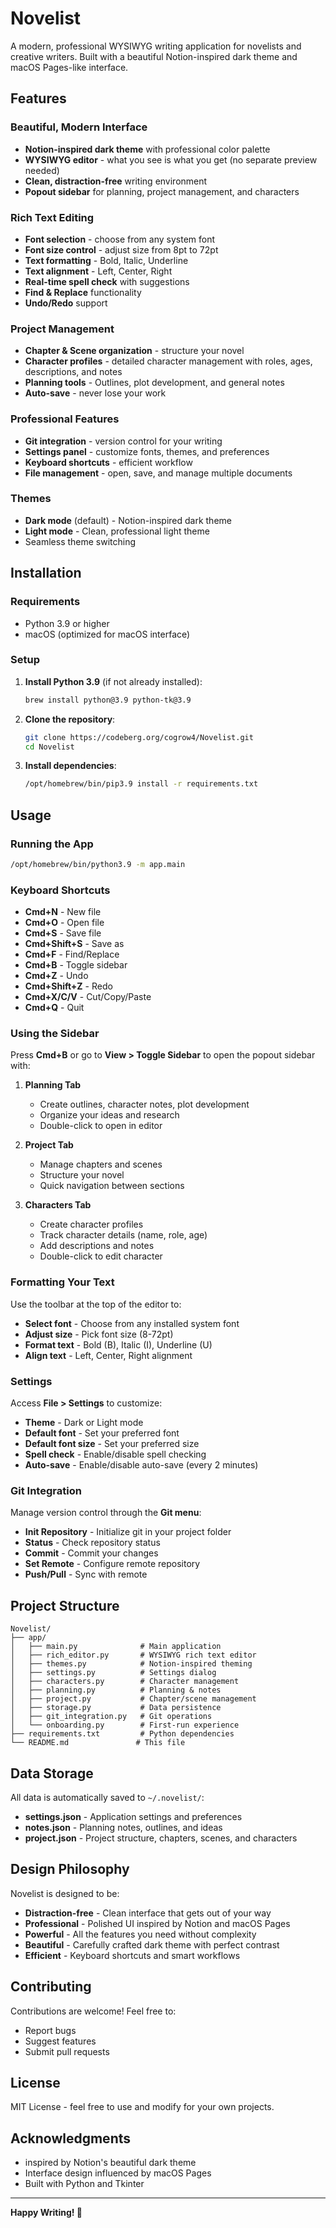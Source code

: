 # Novelist

A modern, professional WYSIWYG writing application for novelists and creative writers. Built with a beautiful Notion-inspired dark theme and macOS Pages-like interface.

## Features

### Beautiful, Modern Interface
- **Notion-inspired dark theme** with professional color palette
- **WYSIWYG editor** - what you see is what you get (no separate preview needed)
- **Clean, distraction-free** writing environment
- **Popout sidebar** for planning, project management, and characters

### Rich Text Editing
- **Font selection** - choose from any system font
- **Font size control** - adjust size from 8pt to 72pt
- **Text formatting** - Bold, Italic, Underline
- **Text alignment** - Left, Center, Right
- **Real-time spell check** with suggestions
- **Find & Replace** functionality
- **Undo/Redo** support

### Project Management
- **Chapter & Scene organization** - structure your novel
- **Character profiles** - detailed character management with roles, ages, descriptions, and notes
- **Planning tools** - Outlines, plot development, and general notes
- **Auto-save** - never lose your work

### Professional Features
- **Git integration** - version control for your writing
- **Settings panel** - customize fonts, themes, and preferences
- **Keyboard shortcuts** - efficient workflow
- **File management** - open, save, and manage multiple documents

### Themes
- **Dark mode** (default) - Notion-inspired dark theme
- **Light mode** - Clean, professional light theme
- Seamless theme switching

## Installation

### Requirements
- Python 3.9 or higher
- macOS (optimized for macOS interface)

### Setup

1. **Install Python 3.9** (if not already installed):
   ```bash
   brew install python@3.9 python-tk@3.9
   ```

2. **Clone the repository**:
   ```bash
   git clone https://codeberg.org/cogrow4/Novelist.git
   cd Novelist
   ```

3. **Install dependencies**:
   ```bash
   /opt/homebrew/bin/pip3.9 install -r requirements.txt
   ```

## Usage

### Running the App

```bash
/opt/homebrew/bin/python3.9 -m app.main
```

### Keyboard Shortcuts

- **Cmd+N** - New file
- **Cmd+O** - Open file
- **Cmd+S** - Save file
- **Cmd+Shift+S** - Save as
- **Cmd+F** - Find/Replace
- **Cmd+B** - Toggle sidebar
- **Cmd+Z** - Undo
- **Cmd+Shift+Z** - Redo
- **Cmd+X/C/V** - Cut/Copy/Paste
- **Cmd+Q** - Quit

### Using the Sidebar

Press **Cmd+B** or go to **View > Toggle Sidebar** to open the popout sidebar with:

1. **Planning Tab**
   - Create outlines, character notes, plot development
   - Organize your ideas and research
   - Double-click to open in editor

2. **Project Tab**
   - Manage chapters and scenes
   - Structure your novel
   - Quick navigation between sections

3. **Characters Tab**
   - Create character profiles
   - Track character details (name, role, age)
   - Add descriptions and notes
   - Double-click to edit character

### Formatting Your Text

Use the toolbar at the top of the editor to:
- **Select font** - Choose from any installed system font
- **Adjust size** - Pick font size (8-72pt)
- **Format text** - Bold (B), Italic (I), Underline (U)
- **Align text** - Left, Center, Right alignment

### Settings

Access **File > Settings** to customize:
- **Theme** - Dark or Light mode
- **Default font** - Set your preferred font
- **Default font size** - Set your preferred size
- **Spell check** - Enable/disable spell checking
- **Auto-save** - Enable/disable auto-save (every 2 minutes)

### Git Integration

Manage version control through the **Git menu**:
- **Init Repository** - Initialize git in your project folder
- **Status** - Check repository status
- **Commit** - Commit your changes
- **Set Remote** - Configure remote repository
- **Push/Pull** - Sync with remote

## Project Structure

```
Novelist/
├── app/
│   ├── main.py              # Main application
│   ├── rich_editor.py       # WYSIWYG rich text editor
│   ├── themes.py            # Notion-inspired theming
│   ├── settings.py          # Settings dialog
│   ├── characters.py        # Character management
│   ├── planning.py          # Planning & notes
│   ├── project.py           # Chapter/scene management
│   ├── storage.py           # Data persistence
│   ├── git_integration.py   # Git operations
│   └── onboarding.py        # First-run experience
├── requirements.txt         # Python dependencies
└── README.md               # This file
```

## Data Storage

All data is automatically saved to `~/.novelist/`:
- **settings.json** - Application settings and preferences
- **notes.json** - Planning notes, outlines, and ideas
- **project.json** - Project structure, chapters, scenes, and characters

## Design Philosophy

Novelist is designed to be:
- **Distraction-free** - Clean interface that gets out of your way
- **Professional** - Polished UI inspired by Notion and macOS Pages
- **Powerful** - All the features you need without complexity
- **Beautiful** - Carefully crafted dark theme with perfect contrast
- **Efficient** - Keyboard shortcuts and smart workflows

## Contributing

Contributions are welcome! Feel free to:
- Report bugs
- Suggest features
- Submit pull requests

## License

MIT License - feel free to use and modify for your own projects.

## Acknowledgments

- inspired by Notion's beautiful dark theme
- Interface design influenced by macOS Pages
- Built with Python and Tkinter

---

**Happy Writing! 📝**
